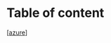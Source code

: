 # Table of content

[[azure]]

[//begin]: # "Autogenerated link references for markdown compatibility"
[azure]: Azure/azure.md "Overview"
[//end]: # "Autogenerated link references"
